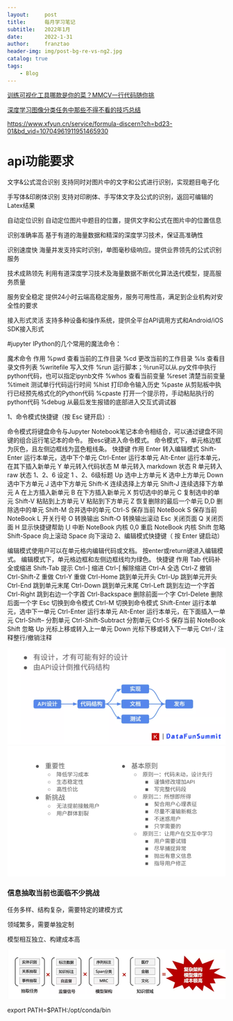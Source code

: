 ```yaml
---
layout:     post
title:      每月学习笔记
subtitle:   2022年1月
date:       2022-1-31
author:     franztao
header-img: img/post-bg-re-vs-ng2.jpg
catalog: true
tags:
    - Blog
---
```


[训练可视化工具哪款是你的菜？MMCV一行代码随你挑](https://mp.weixin.qq.com/s/adMGb6y9oRS-LaLAKvFGKg)


[深度学习图像分类任务中那些不得不看的技巧总结](https://mp.weixin.qq.com/s/rhLlQwSJavjCIUa9GLxjSA)


https://www.xfyun.cn/service/formula-discern?ch=bd23-01&bd_vid=10704961911951465930


# api功能要求
文字&公式混合识别
支持同时对图片中的文字和公式进行识别，实现题目电子化

手写体&印刷体识别
支持对印刷体、手写体文字及公式的识别，返回可编辑的 Latex结果

自动定位识别
自动定位图片中题目的位置，提供文字和公式在图片中的位置信息

识别准确率高
基于有道的海量数据和精深的深度学习技术，保证高准确性

识别速度快
海量并发支持实时识别，单图毫秒级响应。提供业界领先的公式识别服务

技术成熟领先
利用有道深度学习技术及海量数据不断优化算法迭代模型，提高服务质量

服务安全稳定
提供24小时云端高稳定服务，服务可用性高，满足到企业机构对安全性的要求

接入形式灵活
支持多种设备和操作系统，提供全平台API调用方式和Android/iOS SDK接入形式


#jupyter
IPython的几个常用的魔法命令：

魔术命令	作用
%pwd	查看当前的工作目录
%cd	更改当前的工作目录
%ls	查看目录文件列表
%writefile	写入文件
%run	运行脚本；％run可以从.py文件中执行python代码，也可以指定ipynb文件
%whos	查看当前变量
%reset	清楚当前变量
%timeit	测试单行代码运行时间
%hist	打印命令输入历史
%paste	从剪贴板中执行已经预先格式化的Python代码
%cpaste	打开一个提示符，手动粘贴执行的python代码
%debug	从最后发生报错的底部进入交互式调试器

1、命令模式快捷键（按 Esc 键开启）:

命令模式将键盘命令与Jupyter Notebook笔记本命令相结合，可以通过键盘不同键的组合运行笔记本的命令。
按esc键进入命令模式。
命令模式下，单元格边框为灰色，且左侧边框线为蓝色粗线条。
快捷键	作用
Enter	转入编辑模式
Shift-Enter	运行本单元，选中下个单元
Ctrl-Enter	运行本单元
Alt-Enter	运行本单元，在其下插入新单元
Y	单元转入代码状态
M	单元转入 markdown 状态
R	单元转入 raw 状态
1、2、6	设定 1 、2、6级标题
Up	选中上方单元
K	选中上方单元
Down	选中下方单元
J	选中下方单元
Shift-K	连续选择上方单元
Shift-J	连续选择下方单元
A	在上方插入新单元
B	在下方插入新单元
X	剪切选中的单元
C	复制选中的单元
Shift-V	粘贴到上方单元
V	粘贴到下方单元
Z	恢复删除的最后一个单元
D,D	删除选中的单元
Shift-M	合并选中的单元
Ctrl-S	保存当前 NoteBook
S	保存当前 NoteBook
L	开关行号
O	转换输出
Shift-O	转换输出滚动
Esc	关闭页面
Q	关闭页面
H	显示快捷键帮助
I,I	中断 NoteBook 内核
0,0	重启 NoteBook 内核
Shift	忽略
Shift-Space	向上滚动
Space	向下滚动
2、编辑模式快捷键（ 按 Enter 键启动）

编辑模式使用户可以在单元格内编辑代码或文档。
按enter或return键进入编辑模式。
编辑模式下，单元格边框和左侧边框线均为绿色。
快捷键	作用
Tab	代码补全或缩进
Shift-Tab	提示
Ctrl-]	缩进
Ctrl-[	解除缩进
Ctrl-A	全选
Ctrl-Z	撤销
Ctrl-Shift-Z	重做
Ctrl-Y	重做
Ctrl-Home	跳到单元开头
Ctrl-Up	跳到单元开头
Ctrl-End	跳到单元末尾
Ctrl-Down	跳到单元末尾
Ctrl-Left	跳到左边一个字首
Ctrl-Right	跳到右边一个字首
Ctrl-Backspace	删除前面一个字
Ctrl-Delete	删除后面一个字
Esc	切换到命令模式
Ctrl-M	切换到命令模式
Shift-Enter	运行本单元，选中下一单元
Ctrl-Enter	运行本单元
Alt-Enter	运行本单元，在下面插入一单元
Ctrl-Shift–	分割单元
Ctrl-Shift-Subtract	分割单元
Ctrl-S	保存当前 NoteBook
Shift	忽略
Up	光标上移或转入上一单元
Down	光标下移或转入下一单元
Ctrl-/	注释整行/撤销注释


![img_3.png](_posts/2022-01-31-monthly_note_202201/img_3.png)
![img_4.png](_posts/2022-01-31-monthly_note_202201/img_4.png)


### 信息抽取当前也面临不少挑战
任务多样、结构复杂，需要特定的建模方式

领域繁多，需要单独定制

模型相互独立、构建成本高

![img_5.png](_posts/2022-01-31-monthly_note_202201/img_5.png)

export PATH=$PATH:/opt/conda/bin 
